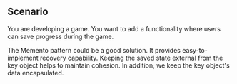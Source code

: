 ## Scenario ##
You are developing a game. You want to add a functionality where users can save progress during the game.

The Memento pattern could be a good solution. It provides easy-to-implement recovery capability.
Keeping the saved state external from the key object helps to maintain cohesion. 
In addition, we keep the key object's data encapsulated.
